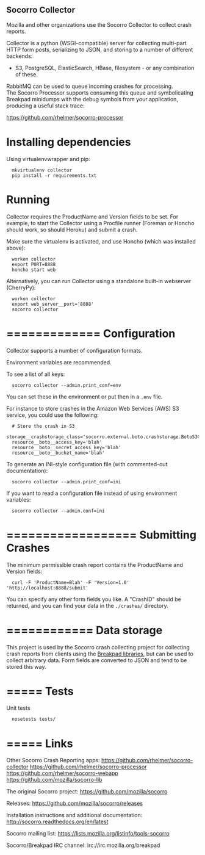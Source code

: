 Socorro Collector
-----------------

Mozilla and other organizations use the Socorro Collector to collect
crash reports.

Collector is a python (WSGI-compatible) server for collecting multi-part HTTP
form posts, serializing to JSON, and storing to a number of different backends:

- S3, PostgreSQL, ElasticSearch, HBase, filesystem - or any
combination of these.

RabbitMQ can be used to queue incoming crashes for processing.  
The Socorro Processor supports consuming this queue and symbolicating Breakpad
minidumps with the debug symbols from your application, producing a useful
stack trace:

https://github.com/rhelmer/socorro-processor


Installing dependencies
=======================
Using virtualenvwrapper and pip:
```
  mkvirtualenv collector
  pip install -r requirements.txt
```

Running
=======

Collector requires the ProductName and Version fields to be set. For example,
to start the Collector using a Procfile runner (Foreman or Honcho should work,
so should Heroku) and submit a crash.

Make sure the virtualenv is activated, and use Honcho (which was installed
above):
```
  workon collector
  export PORT=8888
  honcho start web
```

Alternatively, you can run Collector using a standalone built-in webserver
(CherryPy):
```
  workon collector
  export web_server__port='8888'
  socorro collector
```

=============
Configuration
=============

Collector supports a number of configuration formats.

Environment variables are recommended.

To see a list of all keys:

```
  socorro collector --admin.print_conf=env
```

You can set these in the environment or put then in a `.env` file.

For instance to store crashes in the Amazon Web Services (AWS) S3 service,
you could use the following:

```
  # Store the crash in S3
  storage__crashstorage_class='socorro.external.boto.crashstorage.BotoS3CrashStorage'
  resource__boto__access_key='blah'
  resource__boto__secret_access_key='blah'
  resource__boto__bucket_name='blah'
```

To generate an INI-style configuration file (with commented-out documentation):
```
  socorro collector --admin.print_conf=ini
```

If you want to read a configuration file instead of using environment variables:
```
  socorro collector --admin.conf=ini
```

==================
Submitting Crashes
==================

The minimum permissible crash report contains the ProductName and Version
fields:

```
  curl -F 'ProductName=Blah' -F 'Version=1.0' 'http://localhost:8888/submit'
```

You can specify any other form fields you like. A "CrashID" should be returned,
and you can find your data in the `./crashes/` directory.

============
Data storage
============

This project is used by the Socorro crash collecting project for collecting
crash reports from clients using the [Breakpad libraries](http://code.google.com/p/google-breakpad/), but can be used to collect arbitrary data. Form fields are converted to JSON and tend to be stored this way.

=====
Tests
=====

Unit tests

```
  nosetests tests/
```

=====
Links
=====

Other Socorro Crash Reporting apps:
https://github.com/rhelmer/socorro-collector
https://github.com/rhelmer/socorro-processor
https://github.com/rhelmer/socorro-webapp
https://github.com/mozilla/socorro-lib

The original Socorro project:
https://github.com/mozilla/socorro

Releases:
https://github.com/mozilla/socorro/releases

Installation instructions and additional documentation:
http://socorro.readthedocs.org/en/latest

Socorro mailing list:
https://lists.mozilla.org/listinfo/tools-socorro

Socorro/Breakpad IRC channel:
irc://irc.mozilla.org/breakpad
